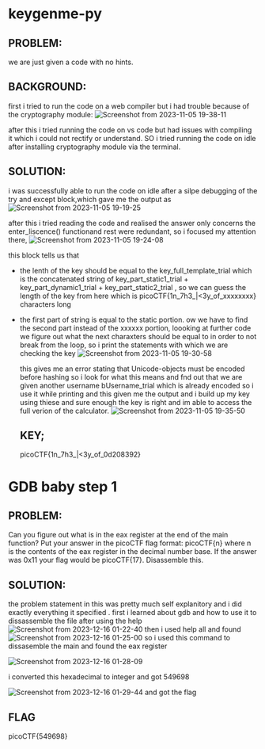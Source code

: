 
# keygenme-py
## PROBLEM:
we are just given a code with no hints.


## BACKGROUND:
first i tried to run the code on a web compiler but i had trouble because of the cryptography module:
![Screenshot from 2023-11-05 19-38-11](https://github.com/adwait3/pico/assets/148553626/66297520-9fb2-41a7-9170-7b6889a476a5)

after this i tried running the code on vs code but had issues with compiling it which i could not rectify or understand.
SO i tried running the code on idle after installing cryptography module via the terminal.

## SOLUTION:
i was successfully able to run the code on idle after a silpe debugging of the try and except block,which gave me the output as
![Screenshot from 2023-11-05 19-19-25](https://github.com/adwait3/pico/assets/148553626/f6ac6edb-4230-4849-adeb-4c87b19dd3d2)

 after this i tried reading the code and realised the answer only concerns the enter_liscence()
functionand rest were redundant, so i focused my attention there,
![Screenshot from 2023-11-05 19-24-08](https://github.com/adwait3/pico/assets/148553626/1bc4f7ba-47bf-4cdd-8e45-0ce3915fffab)

this block tells us that
* the lenth of the key should be equal to the key_full_template_trial which is the concatenated string of key_part_static1_trial + key_part_dynamic1_trial + 
 key_part_static2_trial , so we can guess the length of the key from here which is picoCTF{1n_7h3_|<3y_of_xxxxxxxx} characters long 
* the first part of string is equal to the static portion.
  ow we have to find the second part instead of the xxxxxx portion, loooking at further code we figure out what the next charaxters should be equal to in order to not break from the loop, so i print the statements with which we are checking the key 
![Screenshot from 2023-11-05 19-30-58](https://github.com/adwait3/pico/assets/148553626/82b1fe59-3ef4-4991-8583-e717815b410f)

  this gives me an error stating that Unicode-objects must be encoded before hashing so i look for what this means and fnd out that we are given another username bUsername_trial which is already encoded so i use it while printing and this given me the output and i build up my key using thiese and sure enough the key is right and im able to access the full verion of the calculator.
  ![Screenshot from 2023-11-05 19-35-50](https://github.com/adwait3/pico/assets/148553626/48585f5e-a6ff-4ca7-9bc7-5aad7ac8a69a)

  ## KEY;
  picoCTF{1n_7h3_|<3y_of_0d208392}


# GDB baby step 1
## PROBLEM:
Can you figure out what is in the eax register at the end of the main function? Put your answer in the picoCTF flag format: picoCTF{n} where n is the contents of the eax register in the decimal number base. If the answer was 0x11 your flag would be picoCTF{17}.
Disassemble this.

## SOLUTION:
the problem statement in this was pretty much self explanitory and i did exactly everything it specified .
first i learned about gdb and how to use it to dissassemble the file 
after using the help 
![Screenshot from 2023-12-16 01-22-40](https://github.com/adwait3/pico/assets/148553626/921b2f86-59b7-4ce4-8bfe-ec197ff3d8d2)
then i used help all and found 
![Screenshot from 2023-12-16 01-25-00](https://github.com/adwait3/pico/assets/148553626/b1097e4b-abdb-426d-8546-9b8557099f9e)
so i used this command to dissasemble the main and found the eax register

![Screenshot from 2023-12-16 01-28-09](https://github.com/adwait3/pico/assets/148553626/4920ea67-c4a3-44c0-b4d9-3ce5d690ee14)

i converted this hexadecimal to integer and got 549698

![Screenshot from 2023-12-16 01-29-44](https://github.com/adwait3/pico/assets/148553626/68c92d46-fa43-4340-a1c9-0365b281c2d4)
and got the flag

  ## FLAG
  picoCTF{549698}



